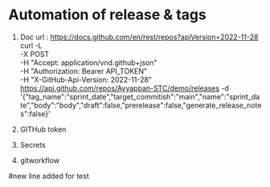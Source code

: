 # Automation of release & tags
1. Doc url : https://docs.github.com/en/rest/repos?apiVersion=2022-11-28
      curl -L \
  -X POST \
  -H "Accept: application/vnd.github+json" \
  -H "Authorization: Bearer API_TOKEN" \
  -H "X-GitHub-Api-Version: 2022-11-28" \
   https://api.github.com/repos/Ayyappan-STC/demo/releases -d     '{"tag_name":"sprint_date","target_commitish":"main","name":"sprint_date","body":"body","draft":false,"prerelease":false,"generate_release_notes":false}'
   
3. GITHub token
4. Secrets
5. gitworkflow

#new line added for test   
